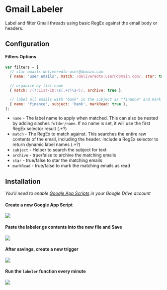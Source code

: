 # Gmail Labeler

Label and filter Gmail threads using basic RegEx against the email body or headers.

## Configuration

#### Filters Options

```javascript
var filters = [
  // star emails deliveredto user@domain.com
  { name: 'user emails', match: /deliveredto:user@domain.com/, star: true },
  
  // organize by list name
  { match: /(?:List-ID:\s(.+?)\s<)/, archive: true },

  // label all emails with "bank" in the subject as "finance" and mark as read
  { name: 'finance', subject: 'bank', markRead: true },
];
```

* `name` - The label name to apply when matched. This can also be nested by adding slashes `folder/name`. If no name is set, it will use the first RegEx selector result (.+?)
* `match` - The RegEx to match against. This searches the entire raw contents of the email, including the header. Include a RegEx selector to return dynamic label names (.+?)
* `subject` - Helper to search the subject for text
* `archive` - true/false to archive the matching emails
* `star` - true/false to star the matching emails
* `markRead` - true/false to mark the matching emails as read

## Installation

_You'll need to enable [Google App Scripts](https://script.google.com) in your Google Drive account_


#### Create a new Google App Script

![](https://cloud.githubusercontent.com/assets/35968/11613861/188b8622-9be5-11e5-812c-837f0f585d48.png)

#### Paste the labeler.gs contents into the new file and Save

![](https://cloud.githubusercontent.com/assets/35968/11613887/bddbaabc-9be5-11e5-81e9-7f6f2e897ac1.png)

#### After savings, create a new trigger

![](https://cloud.githubusercontent.com/assets/35968/11613897/eb3a119c-9be5-11e5-8f3c-728a00d693a6.png)

#### Run the `labeler` function every minute

![](https://cloud.githubusercontent.com/assets/35968/11613896/eb399d16-9be5-11e5-8292-1ff11201da1e.png)
